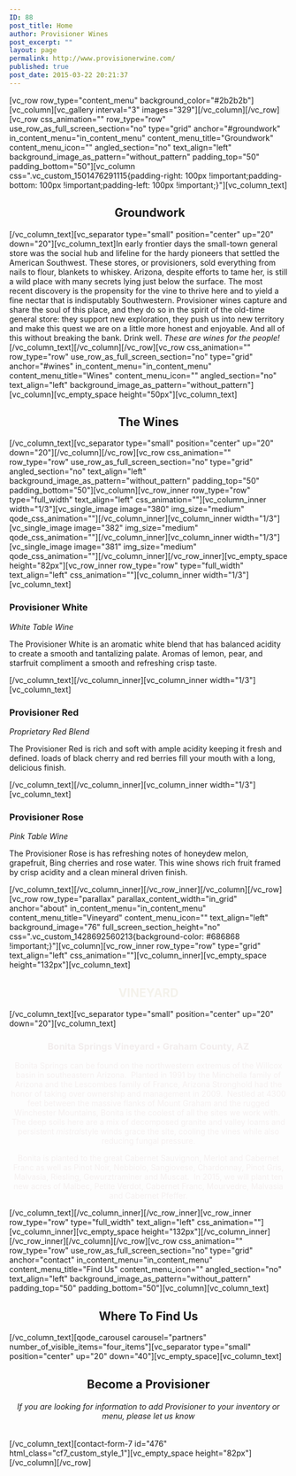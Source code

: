 ```yaml
---
ID: 88
post_title: Home
author: Provisioner Wines
post_excerpt: ""
layout: page
permalink: http://www.provisionerwine.com/
published: true
post_date: 2015-03-22 20:21:37
---
```

[vc_row row_type="content_menu" background_color="#2b2b2b"][vc_column][vc_gallery interval="3" images="329"][/vc_column][/vc_row][vc_row css_animation="" row_type="row" use_row_as_full_screen_section="no" type="grid" anchor="#groundwork" in_content_menu="in_content_menu" content_menu_title="Groundwork" content_menu_icon="" angled_section="no" text_align="left" background_image_as_pattern="without_pattern" padding_top="50" padding_bottom="50"][vc_column css=".vc_custom_1501476291115{padding-right: 100px !important;padding-bottom: 100px !important;padding-left: 100px !important;}"][vc_column_text]
<h2 style="text-align: center;"> Groundwork</h2>
[/vc_column_text][vc_separator type="small" position="center" up="20" down="20"][vc_column_text]In early frontier days the small-town general store was the social hub and lifeline for the hardy pioneers that settled the American Southwest. These stores, or provisioners, sold everything from nails to flour, blankets to whiskey. Arizona, despite efforts to tame her, is still a wild place with many secrets lying just below the surface. The most recent discovery is the propensity for the vine to thrive here and to yield a fine nectar that is indisputably Southwestern. Provisioner wines capture and share the soul of this place, and they do so in the spirit of the old-time general store: they support new exploration, they push us into new territory and make this quest we are on a little more honest and enjoyable. And all of this without breaking the bank. Drink well. <em>These are wines for the people!</em>[/vc_column_text][/vc_column][/vc_row][vc_row css_animation="" row_type="row" use_row_as_full_screen_section="no" type="grid" anchor="#wines" in_content_menu="in_content_menu" content_menu_title="Wines" content_menu_icon="" angled_section="no" text_align="left" background_image_as_pattern="without_pattern"][vc_column][vc_empty_space height="50px"][vc_column_text]
<h2 style="text-align: center;">The Wines</h2>
[/vc_column_text][vc_separator type="small" position="center" up="20" down="20"][/vc_column][/vc_row][vc_row css_animation="" row_type="row" use_row_as_full_screen_section="no" type="grid" angled_section="no" text_align="left" background_image_as_pattern="without_pattern" padding_top="50" padding_bottom="50"][vc_column][vc_row_inner row_type="row" type="full_width" text_align="left" css_animation=""][vc_column_inner width="1/3"][vc_single_image image="380" img_size="medium" qode_css_animation=""][/vc_column_inner][vc_column_inner width="1/3"][vc_single_image image="382" img_size="medium" qode_css_animation=""][/vc_column_inner][vc_column_inner width="1/3"][vc_single_image image="381" img_size="medium" qode_css_animation=""][/vc_column_inner][/vc_row_inner][vc_empty_space height="82px"][vc_row_inner row_type="row" type="full_width" text_align="left" css_animation=""][vc_column_inner width="1/3"][vc_column_text]
<h3>Provisioner White</h3>
<i>White Table Wine</i>
<p class="p1">The Provisioner White is an aromatic white blend that has balanced acidity to create a smooth and tantalizing palate. Aromas of lemon, pear, and starfruit compliment a smooth and refreshing crisp taste.</p>
[/vc_column_text][/vc_column_inner][vc_column_inner width="1/3"][vc_column_text]
<h3>Provisioner Red</h3>
<i>Proprietary Red Blend</i>
<p class="p1">The Provisioner Red is rich and soft with ample acidity keeping it fresh and defined. loads of black cherry and red berries fill your mouth with a long, delicious finish.</p>
[/vc_column_text][/vc_column_inner][vc_column_inner width="1/3"][vc_column_text]
<h3>Provisioner Rose</h3>
<i>Pink Table Wine</i>
<p class="p1">The Provisioner Rose is has refreshing notes of honeydew melon, grapefruit, Bing cherries and rose water. This wine shows rich fruit framed by crisp acidity and a clean mineral driven finish.</p>
[/vc_column_text][/vc_column_inner][/vc_row_inner][/vc_column][/vc_row][vc_row row_type="parallax" parallax_content_width="in_grid" anchor="about" in_content_menu="in_content_menu" content_menu_title="Vineyard" content_menu_icon="" text_align="left" background_image="76" full_screen_section_height="no" css=".vc_custom_1428692560213{background-color: #686868 !important;}"][vc_column][vc_row_inner row_type="row" type="grid" text_align="left" css_animation=""][vc_column_inner][vc_empty_space height="132px"][vc_column_text]
<h2 style="text-align: center;"><span style="color: #f4f2eb;">VINEYARD</span></h2>
[/vc_column_text][vc_separator type="small" position="center" up="20" down="20"][vc_column_text]
<div class="wpb_text_column wpb_content_element ">
<div class="wpb_wrapper">
<h3 style="text-align: center;"><span style="color: #f2eded;">Bonita Springs Vineyard • Graham County, AZ</span></h3>
<p style="text-align: center;"><span style="color: #f5f0f0;">Bonita Springs can be found on the northwestern extremus of the Willcox basin in southeastern Arizona.  Planted in 1991 by the Minchella family of Arizona and the Lescombes family of France, Arizona Stronghold had the honor of taking over ownership and management in 2009.  Nestled at 4300 feet between the massive flanks of Mount Graham and the rugged Winchester Mountains, Bonita is the coolest of all the sites we work with.  The deep soils here are a mix of decomposed granite and valley loams and persistent <em>mistral</em>style winds grace the site, cooling the vines while also reducing fungal pressure.</span></p>
<p style="text-align: center;"><span style="color: #f5f0f0;">Bonita is planted to the great Cabernet Sauvignon, Merlot and Cabernet Franc as well as Pinot Noir, Nebbiolo, Sangiovese, Chardonnay, Pinot Gris, Malvasia, Riesling, Gewurztraminer and Muscat.  In 2015, we will plant ten new acres of Malbec, Petite Verdot, Cabernet Franc, Mourvedre, Malvasia and Cabernet Pfeffer.</span></p>

</div>
</div>
[/vc_column_text][/vc_column_inner][/vc_row_inner][vc_row_inner row_type="row" type="full_width" text_align="left" css_animation=""][vc_column_inner][vc_empty_space height="132px"][/vc_column_inner][/vc_row_inner][/vc_column][/vc_row][vc_row css_animation="" row_type="row" use_row_as_full_screen_section="no" type="grid" anchor="contact" in_content_menu="in_content_menu" content_menu_title="Find Us" content_menu_icon="" angled_section="no" text_align="left" background_image_as_pattern="without_pattern" padding_top="50" padding_bottom="50"][vc_column][vc_column_text]
<h2 style="text-align: center;">Where To Find Us</h2>
[/vc_column_text][qode_carousel carousel="partners" number_of_visible_items="four_items"][vc_separator type="small" position="center" up="20" down="40"][vc_empty_space][vc_column_text]
<h2 style="text-align: center;">Become a Provisioner</h2>
<h6 style="text-align: center;"><em>If you are looking for information to add Provisioner to your inventory or menu, please let us know</em></h6>
[/vc_column_text][contact-form-7 id="476" html_class="cf7_custom_style_1"][vc_empty_space height="82px"][/vc_column][/vc_row]
